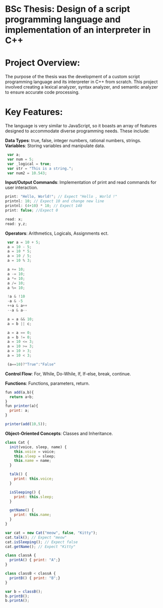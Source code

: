 # BSc Thesis: Design of a script programming language and implementation of an interpreter in C++  

# Project Overview:
The purpose of the thesis was the development of a custom script programming language and its interpreter in C++ from scratch. This project involved creating a lexical analyzer, syntax analyzer, and semantic analyzer to ensure accurate code processing.

# Key Features:
The language is very similar to JavaScript, so it boasts an array of features designed to accommodate diverse programming needs. These include:

**Data Types**: true, false, integer numbers, rational numbers, strings.
**Variables**: Storing variables and manipulate data.
```javascript
 var a;
 var num = 5;
 var _logical = true;
 var str = "This is a string.";
 var num2 = 10.543;
```
**Input/Output Commands**: Implementation of print and read commands for user interaction.
```javascript
print: "Hello, World!"; // Expect "Hello , World !"
printnl: 10; // Expect 10 and change new line
printnl: (4+10) * 10; // Expect 140
print: false; //Expect 0

read: x;
read: y,z;
```
**Operators**: Arithmetics, Logicals, Assignments ect.
```javascript
 var a = 10 + 5;
 a = 10 - 5;
 a = 10 * 5;
 a = 10 / 5;
 a = 10 % 3;

 a += 10;
 a -= 10;
 a *= 10;
 a /= 10;
 a %= 10;

 !a & !10
 -a & -5
 ++a & a++
 --a & a--

 a = a && 10;
 a = b || c;

 a = a == 0;
 a = b != 0;
 a = 10 <= 3;
 a = 10 >= 3;
 a = 10 > 3;
 a = 10 < 3;

 (a==10)?"True":"False"

```
**Control Flow**: For, While, Do-While, If, If-else, break, continue.

**Functions**: Functions, parameters, return.
```javascript
fun add(a,b){
  return a+b;
}
fun printer(a){
  print: a;
}

printer(add(10,5));

```
**Object-Oriented Concepts**: Classes and Inheritance.
```javascript
class Cat {
  init(voice, sleep, name) {
    this.voice = voice;
    this.sleep = sleep;
    this.name = name;
  }

  talk() {
    print: this.voice;
  }

  isSleeping() {
    print: this.sleep;
  }

  getName() {
    print: this.name;
  }
}

var cat = new Cat("meow", false, "Kitty");
cat.talk(); // Expect "meow"
cat.isSleeping(); // Expect false
cat.getName(); // Expect "Kitty"
```

```javascript
class classA {
  printA() { print: "A";}
}

class classB < classA {
  printB() { print: "B";}
}

var b = classB();
b.printB();
b.printA();
```
